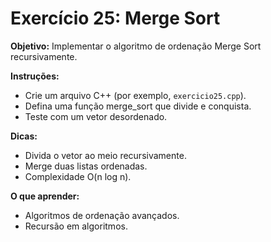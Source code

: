 # Exercício 25: Merge Sort

**Objetivo:** Implementar o algoritmo de ordenação Merge Sort recursivamente.

**Instruções:**
- Crie um arquivo C++ (por exemplo, `exercicio25.cpp`).
- Defina uma função merge_sort que divide e conquista.
- Teste com um vetor desordenado.

**Dicas:**
- Divida o vetor ao meio recursivamente.
- Merge duas listas ordenadas.
- Complexidade O(n log n).

**O que aprender:**
- Algoritmos de ordenação avançados.
- Recursão em algoritmos.